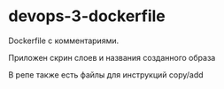 # devops-3-dockerfile

Dockerfile с комментариями.

Приложен скрин слоев и названия созданного образа

В репе также есть файлы для инструкций copy/add

